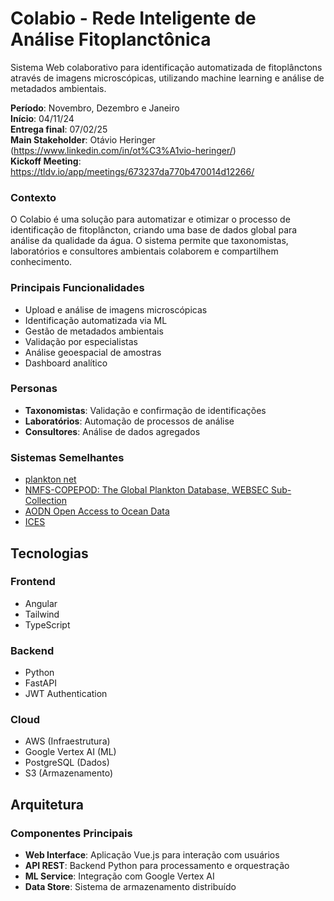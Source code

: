 # Colabio - Rede Inteligente de Análise Fitoplanctônica
Sistema Web colaborativo para identificação automatizada de fitoplânctons através de imagens microscópicas, utilizando machine learning e análise de metadados ambientais.

**Período**: Novembro, Dezembro e Janeiro  
**Início**: 04/11/24  
**Entrega final**: 07/02/25  
**Main Stakeholder**: Otávio Heringer (https://www.linkedin.com/in/ot%C3%A1vio-heringer/)  
**Kickoff Meeting**: https://tldv.io/app/meetings/673237da770b470014d12266/

### Contexto
O Colabio é uma solução para automatizar e otimizar o processo de identificação de fitoplâncton, criando uma base de dados global para análise da qualidade da água. O sistema permite que taxonomistas, laboratórios e consultores ambientais colaborem e compartilhem conhecimento.

### Principais Funcionalidades
- Upload e análise de imagens microscópicas
- Identificação automatizada via ML
- Gestão de metadados ambientais
- Validação por especialistas
- Análise geoespacial de amostras
- Dashboard analítico

### Personas
- **Taxonomistas**: Validação e confirmação de identificações
- **Laboratórios**: Automação de processos de análise
- **Consultores**: Análise de dados agregados

### Sistemas Semelhantes

- [plankton net](https://planktonnet.awi.de/)
- [NMFS-COPEPOD: The Global Plankton Database, WEBSEC Sub-Collection](https://obis.org/dataset/5cfef543-d293-45b8-b656-c3628ff34b7c)
- [AODN Open Access to Ocean Data](https://portal.aodn.org.au/search)
- [ICES]([./CHANGELOG.md](https://data.ices.dk/view-map))

## Tecnologias

### Frontend
- Angular
- Tailwind
- TypeScript

### Backend
- Python
- FastAPI
- JWT Authentication

### Cloud
- AWS (Infraestrutura)
- Google Vertex AI (ML)
- PostgreSQL (Dados)
- S3 (Armazenamento)

## Arquitetura

### Componentes Principais
- **Web Interface**: Aplicação Vue.js para interação com usuários
- **API REST**: Backend Python para processamento e orquestração
- **ML Service**: Integração com Google Vertex AI
- **Data Store**: Sistema de armazenamento distribuído

